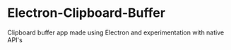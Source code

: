 # Electron-Clipboard-Buffer
Clipboard buffer app made using Electron and experimentation with native API's
